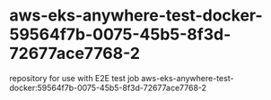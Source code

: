 # aws-eks-anywhere-test-docker-59564f7b-0075-45b5-8f3d-72677ace7768-2
repository for use with E2E test job aws-eks-anywhere-test-docker:59564f7b-0075-45b5-8f3d-72677ace7768-2

